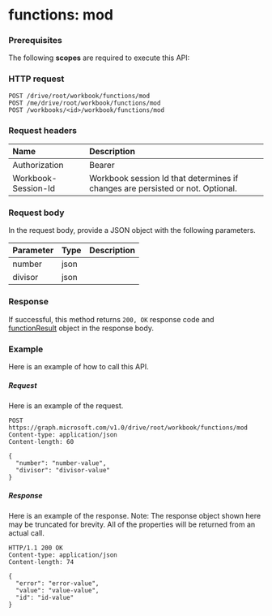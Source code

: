 # functions: mod


### Prerequisites
The following **scopes** are required to execute this API: 
### HTTP request
<!-- { "blockType": "ignored" } -->
```http
POST /drive/root/workbook/functions/mod
POST /me/drive/root/workbook/functions/mod
POST /workbooks/<id>/workbook/functions/mod

```
### Request headers
| Name       | Description|
|:---------------|:----------|
| Authorization  | Bearer <code>|
| Workbook-Session-Id  | Workbook session Id that determines if changes are persisted or not. Optional.|

### Request body
In the request body, provide a JSON object with the following parameters.

| Parameter	   | Type	|Description|
|:---------------|:--------|:----------|
|number|json||
|divisor|json||

### Response
If successful, this method returns `200, OK` response code and [functionResult](../resources/functionresult.md) object in the response body.

### Example
Here is an example of how to call this API.
##### Request
Here is an example of the request.
<!-- {
  "blockType": "request",
  "name": "functions_mod"
}-->
```http
POST https://graph.microsoft.com/v1.0/drive/root/workbook/functions/mod
Content-type: application/json
Content-length: 60

{
  "number": "number-value",
  "divisor": "divisor-value"
}
```

##### Response
Here is an example of the response. Note: The response object shown here may be truncated for brevity. All of the properties will be returned from an actual call.
<!-- {
  "blockType": "response",
  "truncated": true,
  "@odata.type": "microsoft.graph.functionResult"
} -->
```http
HTTP/1.1 200 OK
Content-type: application/json
Content-length: 74

{
  "error": "error-value",
  "value": "value-value",
  "id": "id-value"
}
```

<!-- uuid: 8fcb5dbc-d5aa-4681-8e31-b001d5168d79
2015-10-25 14:57:30 UTC -->
<!-- {
  "type": "#page.annotation",
  "description": "functions: mod",
  "keywords": "",
  "section": "documentation",
  "tocPath": ""
}-->